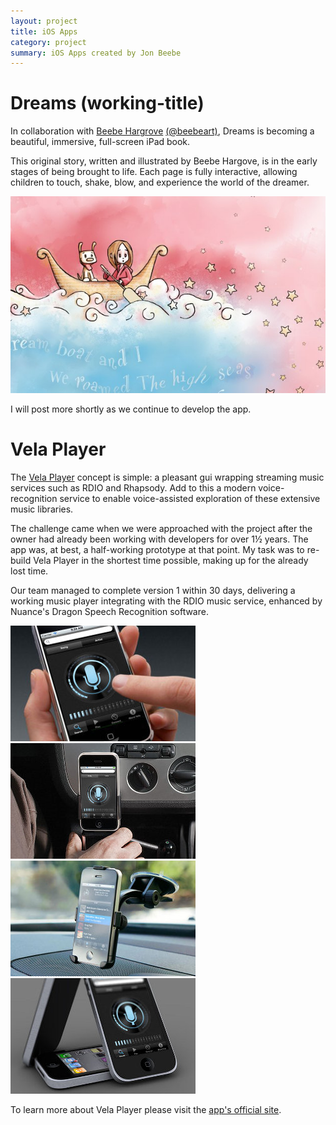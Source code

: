 ```yaml
---
layout: project
title: iOS Apps
category: project
summary: iOS Apps created by Jon Beebe
---
```


# Dreams (working-title)

In collaboration with [Beebe Hargrove](http://www.beebeart.com/) [(@beebeart)](http://twitter.com/beebeart),
Dreams is becoming a beautiful, immersive, full-screen iPad book.

This original story, written and illustrated by Beebe Hargove, is in the early
stages of being brought to life. Each page is fully interactive, allowing children to touch, shake,
blow, and experience the world of the dreamer.

<div class="img full">
<img src="/images/projects/ios-dreams-book/dreams.jpg" />
</div>

I will post more shortly as we continue to develop the app.

# Vela Player

The [Vela Player](http://www.velaapp.com/app/ "Vela — Hands Free Music") concept is simple:
a pleasant gui wrapping streaming music services such as
RDIO and Rhapsody. Add to this a modern voice-recognition service to enable
voice-assisted exploration of these extensive music libraries.

The challenge came when we were approached with the project after the owner had
already been working with developers for over 1&frac12; years. The app was, at best,
a half-working prototype at that point. My task was to re-build Vela Player in
the shortest time possible, making up for the already lost time.

Our team managed to complete version 1 within 30 days, delivering a working
music player integrating with the RDIO music service, enhanced by Nuance's Dragon
Speech Recognition software.

<div class="img half left">
<img src="/images/projects/vela-player/iphone-in-hands.jpg" />
</div>
<div class="img half right">
<img src="/images/projects/vela-player/iphone-in-car.jpg" />
</div>
<div class="img half left">
<img src="/images/projects/vela-player/iphone-mirror-mount.jpg" />
</div>
<div class="img half right">
<img src="/images/projects/vela-player/3-iphones.jpg" />
</div>

To learn more about Vela Player please visit the [app's official site](http://www.velaapp.com/app/ "Vela — Hands Free Music").
